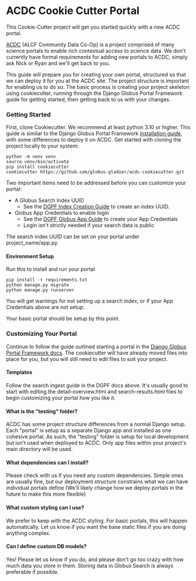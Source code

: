 # ACDC Cookie Cutter Portal

This Cookie-Cutter project will get you started quickly with a new ACDC portal.

[ACDC](https://acdc.alcf.anl.gov/) (ALCF Community Data Co-Op) is a project comprised of many science portals to enable rich contextual access to science data. We don't currently have formal requirements for adding new portals to ACDC, simply ask Nick or Ryan and we'll get back to you.

This guide will prepare you for creating your own portal, structured so that we can deploy it for you at the ACDC site. The project structure is important for enabling us to do so. The basic process is creating your project skeleton using cookiecutter, running through the Django Globus Portal Framework guide for getting started, then getting back to us with your changes.

### Getting Started

First, clone Cookiecutter. We recommend at least python 3.10 or higher. This guide is similar to the
Django Globus Portal Framework [installation guide](https://django-globus-portal-framework.readthedocs.io/en/latest/), with some differences to deploy it on ACDC. Get started with cloning the project locally to your system:

```
python -m venv venv
source venv/bin/activate
pip install cookiecutter
cookiecutter https://github.com/globus-gladier/acdc-cookiecutter.git
```

Two important items need to be addressed before you can customize your portal:
* A Globus Search Index UUID
    * See the [DGPF Index Creation Guide](https://django-globus-portal-framework.readthedocs.io/en/latest/tutorial/search/index-creation.html) to create an index UUID.
* Globus App Credentials to enable login
    * See the [DGPF Globus App Guide](https://django-globus-portal-framework.readthedocs.io/en/latest/tutorial/installation-and-setup.html#globus-auth) to create your App Credentials
    * Login isn't strictly needed if your search data is public

The search index UUID can be set on your portal under project_name/app.py. 

#### Environment Setup

Run this to install and run your portal

```
pip install -r requirements.txt
python manage.py migrate
python manage.py runserver
```

You will get warnings for not setting up a search index, or if your App Credentials above are not setup.


Your basic portal should be setup by this point.

### Customizing Your Portal

Continue to follow the guide outlined starting a portal in the [Django Globus Portal Framework docs](https://django-globus-portal-framework.readthedocs.io/en/latest/tutorial/search/index-creation.html#index-creation-and-ingest). The cookiecutter will have already moved files into place for you, but you will still need to edit files to suit your project.

#### Templates

Follow the search ingest guide in the DGPF docs above. It's usually good to start with editing the detail-overview.html and search-results.html files to begin customizing your portal how you like it.

#### What is the "testing" folder?

ACDC has some project structure differences from a normal Django setup. Each "portal" is setup as a separate Django app and installed as one cohesive portal. As such, the "testing" folder is setup for local development but isn't used when deployed to ACDC. Only app files within your project's main directory will be used.

#### What dependencies can I install?

Please check with us if you need any custom dependencies. Simple ones are usually fine, but our deployment structure constrains what we can have individual portals define (We'll likely change how we deploy portals in the future to make this more flexible)

#### What custom styling can I use?

We prefer to keep with the ACDC styling. For basic portals, this will happen automatically. Let us know if you want the base static files if you are doing anything complex.

#### Can I define custom DB models?

Yes! Please let us know if you do, and please don't go too crazy with how much data you store in them. Storing data in Globus Search is always preferable if possible.